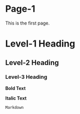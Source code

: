 # Page-1

This is the first page.

# Level-1 Heading

## Level-2 Heading

### Level-3 Heading

**Bold Text**

__Italic Text__

```markdown
Markdown
```
